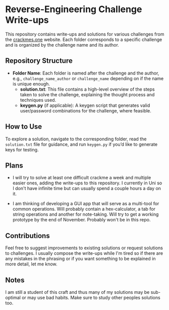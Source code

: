 # Reverse-Engineering Challenge Write-ups

This repository contains write-ups and solutions for various challenges from the [crackmes.one](https://crackmes.one/) website. Each folder corresponds to a specific challenge and is organized by the challenge name and its author.

## Repository Structure

- **Folder Name**: Each folder is named after the challenge and the author, e.g., `challenge_name_author` or `challenge_name` depending on if the name is unique enough.
  - **solution.txt**: This file contains a high-level overview of the steps taken to solve the challenge, explaining the thought process and techniques used.
  - **keygen.py** (if applicable): A keygen script that generates valid user/password combinations for the challenge, where feasible.

## How to Use

To explore a solution, navigate to the corresponding folder, read the `solution.txt` file for guidance, and run `keygen.py` if you’d like to generate keys for testing.

## Plans 
- I will try to solve at least one difficult crackme a week and multiple easier ones, adding the write-ups to this repository. I currently in Uni so I don't have infinite time but can usually spend a couple hours a day on it. 

- I am thinking of developing a GUI app that will serve as a multi-tool for common operations. Will probably contain a hex-calculator, a tab for string operations and another for note-taking. Will try to get a working prototype by the end of November. Probably won't be in this repo.

## Contributions

Feel free to suggest improvements to existing solutions or request solutions to challenges. I usually compose the write-ups while I'm tired so if there are any mistakes in the phrasing or if you want something to be explained in more detail, let me know. 


## Notes
I am still a student of this craft and thus many of my solutions may be sub-optimal or may use bad habits. Make sure to study other peoples solutions too. 
